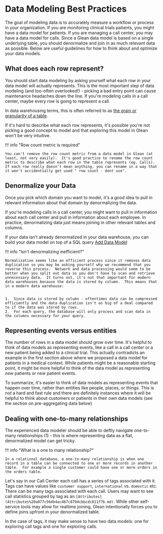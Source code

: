 # Data Modeling Best Practices

The goal of modeling data is to accurately measure a workflow or process in your organization.  If you are monitoring clinical trials patients, you might have a data model for patients.  If you are managing a call center, you may have a data model for calls.  Since a Glean data model is based on a single underlying table, you should denormalize and join in as much relevant data as possible.  Below are useful guidelines for how to think about and optimize your data models.

## What does each row represent?

You should start data modeling by asking yourself what each row in your data model will actually represents.  This is the most important step of data modeling (and too-often overlooked!) - picking a bad entry point can cause maintenance headaches down the line.  If you're modeling calls in a call center, maybe every row is going to represent a call.

In data warehousing terms, this is often referred to as [the grain or granularity of a table](http://www.datamartist.com/data-granularity-avoid-going-against-the-grain).

If it's hard to describe what each row represents, it's possible you're not picking a good concept to model and that exploring this model in Glean won't be very intuitive.

!!! info "Row count metric is required"

    You can't remove the row count metric from a data model in Glean (at least, not very easily).  It's good practice to rename the row count metric to describe what each row in the table represents (eg. Calls).  If each row really doesn't mean anything, you can rename in a way that it won't accidentially get used " row count - dont use".

## Denormalize your Data

Once you pick which domain you want to model, it's a good idea to pull in relevant information about that domain by denormalizing the data.

If you're modeling calls in a call center, you might want to pull in information about each call center and pull in information about each employee.  In practice, denormalizing data just means joining in other relevant tables and columns.

If your data isn't already denormalized in your data warehouse, you can build your data model on top of a SQL query  [Add Data Model](./getting-started/Add%20Data%20Model)

!!! info "Isn't denormalizing inefficient?"

    Normalization seems like an efficient process since it removes data duplication so you may be asking yourself why we recommend that you reverse this process.  Network and data processing would seem to be better when you split out data so you don't have to scan and retrieve unnecessary data.  It turns out, it's not that important for modern data warehouses because the data is stored by column.  This means that in a modern data warehouse:


    1.  Since data is stored by column - oftentimes data can be compressed efficiently and the data duplication isn't as big of a deal compared to if the data was stored by rows.
    2.  For each query, the database will only process and scan data in the columns necessary for your query.


## Representing events versus entities

The number of rows in a data model should grow over time.  It's helpful to think of data models as representing events, like a call in a call center or a new patient being added to a clinical trial.  This actually contradicts an example in the first section above where we proposed a data model for patients in a medical context.  While patients might be a reasonable starting point, it might be more helpful to think of the data model as representing *new* patients or new patient events.

To summarize, it's easier to think of data models as representing events that happen over time, rather than entities like people, places, or things.  This is not a hard and fast rule and there are definitely instances where it will be helpful to think about customers or patients in their own data models (see the section on pre-aggregating data below)

## Dealing with one-to-many relationships

The experienced data modeler should be able to deftly navigate one-to-many relationships (1) - this is where representing data as a flat, denormalized model can get tricky.

!!! info "What is a one to many relationship?"
    
    In a relational database, a one-to-many relationship is when one record in a table can be connected to one or more records in another table.  For example a single customer could have one or more orders in the orders table.
    

Let's say in our Call Center each call has a series of tags associated with it.  Tags can have values like `customer support`, `international` vs. `domestic` etc.  There can be many tags associated with each call.  Users may want to see call statistics grouped by tag as an `[Attributes](Attributes%20a077c564b4ac467c8794cbbcdc811f7b.md)`.  While other self-service tools may allow for realtime joining, Glean intentionally forces you to define joins upfront in your denormalized table.

In the case of tags, it may make sense to have two data models: one for exploring call tags and one for exploring calls.
